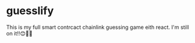 # guesslify
This is my full smart contrcact chainlink guessing game eith react. I'm still on it!!😊🚀🚀
